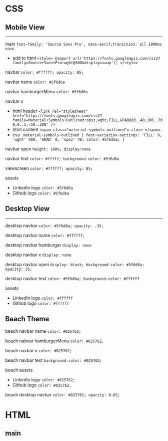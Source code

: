 
# CSS

## Mobile View
---
main `font-family: 'Source Sans Pro', sans-serif;transition: all 1000ms ease`

- add to html `<style>
@import url('https://fonts.googleapis.com/css2?family=Source+Sans+Pro:wght@300&display=swap');
</style>`

navbar `color: #ffffff; opacity: 65;`

navbar name `color: #5f6d6a`

navbar hamburgerMenu `color: #5f6d6a`

navbar x 
- html header `<link rel="stylesheet" href="https://fonts.googleapis.com/css2?family=Material+Symbols+Outlined:opsz,wght,FILL,GRAD@20..48,100..700,0..1,-50..200" />`
- html content `<span class="material-symbols-outlined">
close
</span>`
- css `.material-symbols-outlined {
  font-variation-settings:
  'FILL' 0,
  'wght' 400,
  'GRAD' 0,
  'opsz' 48;
  color: #5f6d6a;
}`

navbar open `height: 100%; display:none`

navbar text `color: #fffff; background-color: #5f6d6a` 

viewscreen `color: #ffffff; opacity: 85;`

assets

- LinkedIn logo `color: #5f6d6a`
-  Github logo `color: #5f6d6a`

## Desktop View
--- 
desktop navbar `color: #5f6d6a; opacity: .35;`

desktop navbar name `color: #ffffff;`

desktop navbar hamburger `display: none`

desktop navbar x `display: none`

desktop navbar open `display: block; background-color: #5f6d6a; opacity: 35;`

desktop navbar text `color: #5f6d6a; background-color: #ffffff`

assets

- LinkedIn logo `color: #ffffff`
-  Github logo `color: #ffffff`

## Beach Theme

beach navbar name `color: #025762;`

beach nabvar hamburgerMenu `color: #025762;`

beach navbar x `color: #025762;`

beach navbar text `background-color: #025762;`

beach assets 

- LinkedIn logo `color: #025762;`
-  Github logo `color: #025762;`

beach desktop navbar `color: #025762; opacity: 0.65;`


# HTML

## main
